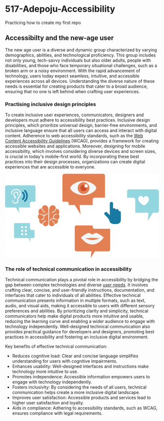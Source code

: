 # 517-Adepoju-Accessibility

 Practicing how to create my first repo 

## Accessibilty and the new-age user

The new age user is a diverse and dynamic group characterized by varying demographics, abilities, and technological proficiency. This group includes not only young, tech-savvy individuals but also older adults, people with disabilities, and those who face temporary situational challenges, such as a broken arm or a noisy environment. With the rapid advancement of technology, users today expect seamless, intuitive, and accessible experiences across all devices. Understanding the diverse nature of these needs is essential for creating products that cater to a broad audience, ensuring that no one is left behind when crafting user experiences.

### Practising inclusive design principles

To create inclusive user experiences, communicators, designers and developers must adhere to accessibility best practices. Inclusive design principles, which prioritize universal design, barrier-free environments, and inclusive language ensure that all users can access and interact with digital content. Adherence to web accessibility standards, such as the [Web Content Accessibility Guidelines](https://www.w3.org/WAI/standards-guidelines/wcag/) (WCAG), provides a framework for creating accessible websites and applications. Moreover, designing for mobile accessibility, which involves considering diverse devices and screen sizes, is crucial in today's mobile-first world. By incorporating these best practices into their design processes, organizations can create digital experiences that are accessible to everyone.


![An image of icons depicting the different impairments in humans](Images/accessibility-practice.png)

 
### The role of technical communication in accessibility

Technical communication plays a pivotal role in accessibility by bridging the gap between complex technologies and diverse [user needs](https://www.interaction-design.org/literature/topics/user-needs#:~:text=User%20needs%20refer%20to%20users,with%20a%20product%20or%20service). It involves crafting clear, concise, and user-friendly instructions, documentation, and interfaces that cater to individuals of all abilities. Effective technical communication presents information in multiple formats, such as text, audio, and visual aids, making it accessible to users with different sensory preferences and abilities. By prioritizing clarity and simplicity, technical communicators help make digital products more intuitive and usable, reducing the learning curve and enabling a wider audience to engage with technology independently. Well-designed technical communication also provides practical guidance for developers and designers, promoting best practices in accessibility and fostering an inclusive digital environment.

Key benefits of effective technical communication:

* Reduces cognitive load: Clear and concise language simplifies understanding for users with cognitive impairments.
* Enhances usability: Well-designed interfaces and instructions make  technology more intuitive to use.
* Promotes independence: Accessible information empowers users to engage with technology independently.
* Fosters inclusivity: By considering the needs of all users, technical communication helps create a more inclusive digital landscape.
* Improves user satisfaction: Accessible products and services lead to higher user satisfaction and loyalty.
* Aids in compliance: Adhering to accessibility standards, such as WCAG, ensures compliance with legal requirements.